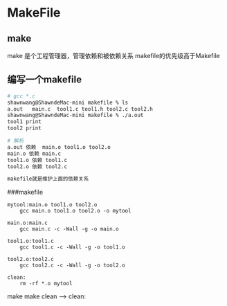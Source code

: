 # MakeFile
## make
make 是个工程管理器，管理依赖和被依赖关系
makefile的优先级高于Makefile
## 编写一个makefile
```bash
# gcc *.c
shawnwang@ShawndeMac-mini makefile % ls
a.out	main.c	tool1.c	tool1.h	tool2.c	tool2.h
shawnwang@ShawndeMac-mini makefile % ./a.out 
tool1 print
tool2 print

# 解析
a.out 依赖  main.o tool1.o tool2.o
main.o 依赖 main.c
tool1.o 依赖 tool1.c
tool2.o 依赖 tool2.c

makefile就是维护上面的依赖关系
```
###makefile
```shell
mytool:main.o tool1.o tool2.o
	gcc main.o tool1.o tool2.o -o mytool

main.o:main.c
	gcc main.c -c -Wall -g -o main.o

tool1.o:tool1.c
	gcc tool1.c -c -Wall -g -o tool1.o

tool2.o:tool2.c
	gcc tool2.c -c -Wall -g -o tool2.o

clean:
	rm -rf *.o mytool
```
make
make clean --> clean:
